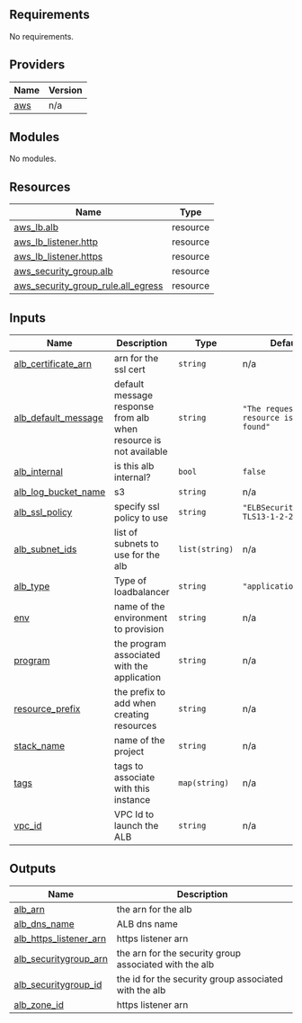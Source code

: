 <!-- BEGIN_TF_DOCS -->
## Requirements

No requirements.

## Providers

| Name | Version |
|------|---------|
| <a name="provider_aws"></a> [aws](#provider\_aws) | n/a |

## Modules

No modules.

## Resources

| Name | Type |
|------|------|
| [aws_lb.alb](https://registry.terraform.io/providers/hashicorp/aws/latest/docs/resources/lb) | resource |
| [aws_lb_listener.http](https://registry.terraform.io/providers/hashicorp/aws/latest/docs/resources/lb_listener) | resource |
| [aws_lb_listener.https](https://registry.terraform.io/providers/hashicorp/aws/latest/docs/resources/lb_listener) | resource |
| [aws_security_group.alb](https://registry.terraform.io/providers/hashicorp/aws/latest/docs/resources/security_group) | resource |
| [aws_security_group_rule.all_egress](https://registry.terraform.io/providers/hashicorp/aws/latest/docs/resources/security_group_rule) | resource |

## Inputs

| Name | Description | Type | Default | Required |
|------|-------------|------|---------|:--------:|
| <a name="input_alb_certificate_arn"></a> [alb\_certificate\_arn](#input\_alb\_certificate\_arn) | arn for the ssl cert | `string` | n/a | yes |
| <a name="input_alb_default_message"></a> [alb\_default\_message](#input\_alb\_default\_message) | default message response from alb when resource is not available | `string` | `"The requested resource is not found"` | no |
| <a name="input_alb_internal"></a> [alb\_internal](#input\_alb\_internal) | is this alb internal? | `bool` | `false` | no |
| <a name="input_alb_log_bucket_name"></a> [alb\_log\_bucket\_name](#input\_alb\_log\_bucket\_name) | s3 | `string` | n/a | yes |
| <a name="input_alb_ssl_policy"></a> [alb\_ssl\_policy](#input\_alb\_ssl\_policy) | specify ssl policy to use | `string` | `"ELBSecurityPolicy-TLS13-1-2-2021-06"` | no |
| <a name="input_alb_subnet_ids"></a> [alb\_subnet\_ids](#input\_alb\_subnet\_ids) | list of subnets to use for the alb | `list(string)` | n/a | yes |
| <a name="input_alb_type"></a> [alb\_type](#input\_alb\_type) | Type of loadbalancer | `string` | `"application"` | no |
| <a name="input_env"></a> [env](#input\_env) | name of the environment to provision | `string` | n/a | yes |
| <a name="input_program"></a> [program](#input\_program) | the program associated with the application | `string` | n/a | yes |
| <a name="input_resource_prefix"></a> [resource\_prefix](#input\_resource\_prefix) | the prefix to add when creating resources | `string` | n/a | yes |
| <a name="input_stack_name"></a> [stack\_name](#input\_stack\_name) | name of the project | `string` | n/a | yes |
| <a name="input_tags"></a> [tags](#input\_tags) | tags to associate with this instance | `map(string)` | n/a | yes |
| <a name="input_vpc_id"></a> [vpc\_id](#input\_vpc\_id) | VPC Id to launch the ALB | `string` | n/a | yes |

## Outputs

| Name | Description |
|------|-------------|
| <a name="output_alb_arn"></a> [alb\_arn](#output\_alb\_arn) | the arn for the alb |
| <a name="output_alb_dns_name"></a> [alb\_dns\_name](#output\_alb\_dns\_name) | ALB dns name |
| <a name="output_alb_https_listener_arn"></a> [alb\_https\_listener\_arn](#output\_alb\_https\_listener\_arn) | https listener arn |
| <a name="output_alb_securitygroup_arn"></a> [alb\_securitygroup\_arn](#output\_alb\_securitygroup\_arn) | the arn for the security group associated with the alb |
| <a name="output_alb_securitygroup_id"></a> [alb\_securitygroup\_id](#output\_alb\_securitygroup\_id) | the id for the security group associated with the alb |
| <a name="output_alb_zone_id"></a> [alb\_zone\_id](#output\_alb\_zone\_id) | https listener arn |
<!-- END_TF_DOCS -->